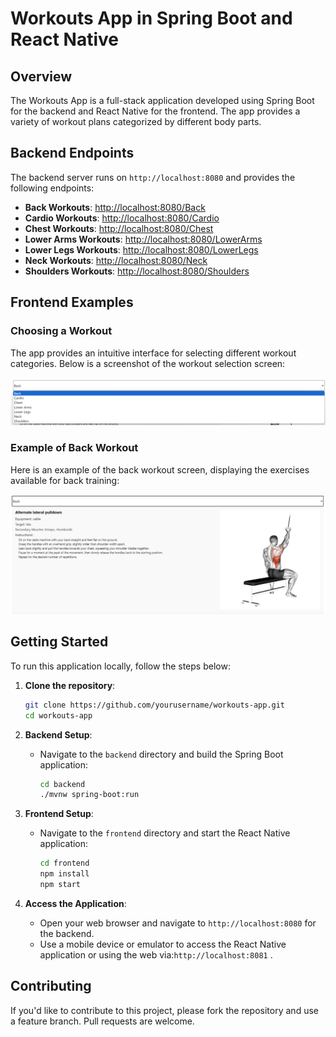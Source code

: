 
# Workouts App in Spring Boot and React Native

## Overview
The Workouts App is a full-stack application developed using Spring Boot for the backend and React Native for the frontend. The app provides a variety of workout plans categorized by different body parts.

## Backend Endpoints
The backend server runs on `http://localhost:8080` and provides the following endpoints:

- **Back Workouts**: [http://localhost:8080/Back](http://localhost:8080/Back)
- **Cardio Workouts**: [http://localhost:8080/Cardio](http://localhost:8080/Cardio)
- **Chest Workouts**: [http://localhost:8080/Chest](http://localhost:8080/Chest)
- **Lower Arms Workouts**: [http://localhost:8080/LowerArms](http://localhost:8080/LowerArms)
- **Lower Legs Workouts**: [http://localhost:8080/LowerLegs](http://localhost:8080/LowerLegs)
- **Neck Workouts**: [http://localhost:8080/Neck](http://localhost:8080/Neck)
- **Shoulders Workouts**: [http://localhost:8080/Shoulders](http://localhost:8080/Shoulders)

## Frontend Examples

### Choosing a Workout
The app provides an intuitive interface for selecting different workout categories. Below is a screenshot of the workout selection screen:

<img src="images/image-1.png">

### Example of Back Workout
Here is an example of the back workout screen, displaying the exercises available for back training:

<img src="images/image.png">

## Getting Started
To run this application locally, follow the steps below:

1. **Clone the repository**:
   ```bash
   git clone https://github.com/yourusername/workouts-app.git
   cd workouts-app
   ```

2. **Backend Setup**:
   - Navigate to the `backend` directory and build the Spring Boot application:
     ```bash
     cd backend
     ./mvnw spring-boot:run
     ```
   
3. **Frontend Setup**:
   - Navigate to the `frontend` directory and start the React Native application:
     ```bash
     cd frontend
     npm install
     npm start
     ```

4. **Access the Application**:
   - Open your web browser and navigate to `http://localhost:8080` for the backend.
   - Use a mobile device or emulator to access the React Native application or using the web via:`http://localhost:8081` .

## Contributing
If you'd like to contribute to this project, please fork the repository and use a feature branch. Pull requests are welcome.


